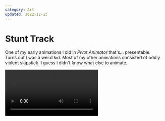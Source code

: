 ```yaml
---
category: Art
updated: 2022-12-13
---
```


# Stunt Track

One of my early animations I did in _Pivot Animator_ that's... presentable. Turns out I was a weird kid. Most of my other animations consisted of oddly violent slapstick. I guess I didn't know what else to animate.

<video controls loop autoplay>
	<source src="{{ site.assets | append: "2006/08-23-stunt-track/stunt-track.webm"}}" type="video/webm">
</video>